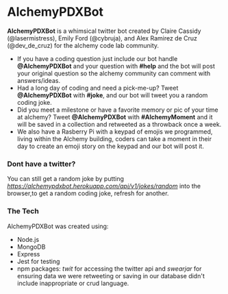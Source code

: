 # AlchemyPDXBot #

**AlchemyPDXBot** is a whimsical twitter bot created by Claire Cassidy (@lasermistress), Emily Ford (@cybruja), and Alex Ramirez de Cruz (@dev_de_cruz) for the alchemy code lab community. 

* If you have a coding question just include our bot handle **@AlchemyPDXBot** and your question with **#help** and the bot will post your original question so the alchemy community can comment with answers/ideas.
* Had a long day of coding and need a pick-me-up? Tweet **@AlchemyPDXBot** with **#joke**, and our bot will tweet you a random coding joke.
* Did you meet a milestone or have a favorite memory or pic of your time at alchemy? Tweet **@AlchemyPDXBot** with **#AlchemyMoment** and it will be saved in a collection and retweeted as a throwback once a week.
* We also have a Rasberry Pi with a keypad of emojis we programmed, living within the Alchemy building, coders can take a moment in their day to create an emoji story on the keypad and our bot will post it.

### Dont have a twitter? ###

You can still get a random joke by putting *https://alchemypdxbot.herokuapp.com/api/v1/jokes/random* into the browser,to get a random coding joke, refresh for another.

### The Tech ###

AlchemyPDXBot was created using:
* Node.js
* MongoDB
* Express 
* Jest for testing
* npm packages: *twit* for accessing the twitter api and *swearjar* for ensuring data we were retweeting or saving in our database didn't include inappropriate or crud language.
